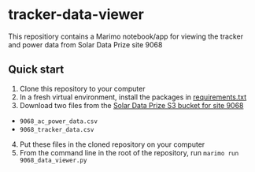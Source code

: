 # tracker-data-viewer
This repositiory contains a Marimo notebook/app for viewing the tracker and power data from Solar Data Prize site 9068

## Quick start

1. Clone this repository to your computer
2. In a fresh virtual environment, install the packages in [requirements.txt](./requirements.txt)
3. Download two files from the [Solar Data Prize S3 bucket for site 9068](https://data.openei.org/s3_viewer?bucket=oedi-data-lake&prefix=pvdaq%2F2023-solar-data-prize%2F9068_OEDI%2Fdata%2F)
  - `9068_ac_power_data.csv`
  - `9068_tracker_data.csv`
4. Put these files in the cloned repository on your computer
5. From the command line in the root of the repository, run `marimo run 9068_data_viewer.py`
